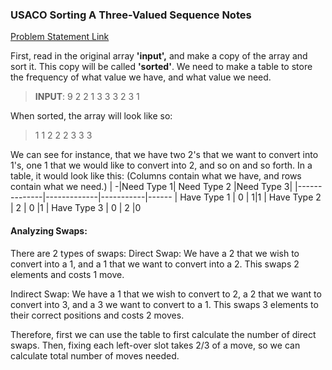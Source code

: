 ### USACO Sorting A Three-Valued Sequence Notes
[Problem Statement Link](https://train.usaco.org/usacoprob2?a=UWYfHlK0FqA&S=sort3)

First, read in the original array **'input',** and make a copy of the array and sort it. This copy will be called **'sorted'**.
We need to make a table to store the frequency of what value we have, and what value we need.

>**INPUT**: 
>9
>2 2 1 3 3 3 2 3 1

When sorted, the array will look like so:
>1 1 2 2 2 3 3 3

We can see for instance, that we have two 2's that we want to convert into 1's,  one 1 that we would like to convert into 2, and so on and so forth. In a table, it would look like this:
(Columns contain what we have, and rows contain what we need.)
| -|Need Type 1| Need Type 2 |Need Type 3| 
|--------------|-------------|-----------|------
| Have Type 1  |  0          |          1|1
| Have Type 2  |    2        |   0       |1
| Have Type 3  | 0           |    2      |0

#### Analyzing Swaps:
There are 2 types of swaps: 
Direct Swap: We have a 2 that we wish to convert into a 1, and a 1 that we want to convert into a 2.
This swaps 2 elements and costs 1 move.

Indirect Swap:  We have a 1 that we wish to convert to 2, a 2 that we want to convert into 3, and a 3 we want to convert to a 1. This swaps 3 elements to their correct positions and costs 2 moves.

Therefore, first we can use the table to first calculate the number of direct swaps.
Then, fixing each left-over slot takes 2/3 of a move, so we can calculate total number of moves needed.
